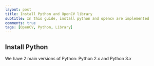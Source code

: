 ```yaml
---
layout: post
title: Install Python and OpenCV library
subtitle: In this guide, install python and opencv are implemented
comments: true
tags: [OpenCV, Python, Library]
---
```


## Install Python
We have 2 main versions of Python: Python 2.x and Python 3.x



